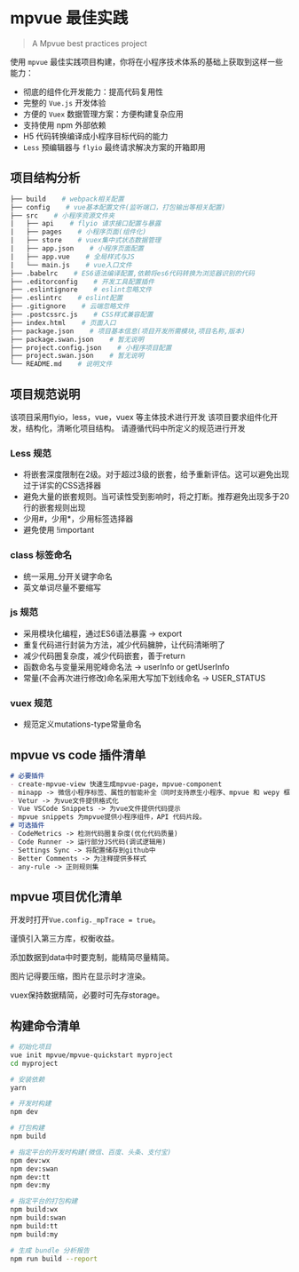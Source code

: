 # mpvue 最佳实践

> A Mpvue best practices project

使用 `mpvue` 最佳实践项目构建，你将在小程序技术体系的基础上获取到这样一些能力：

- 彻底的组件化开发能力：提高代码复用性
- 完整的 `Vue.js` 开发体验
- 方便的 `Vuex` 数据管理方案：方便构建复杂应用
- 支持使用 npm 外部依赖
- H5 代码转换编译成小程序目标代码的能力
- `Less` 预编辑器与 `flyio` 最终请求解决方案的开箱即用

## 项目结构分析

~~~makefile
├── build    # webpack相关配置
├── config    # vue基本配置文件(监听端口，打包输出等相关配置)
├── src    # 小程序资源文件夹
|   ├── api    # flyio 请求接口配置与暴露
|   ├── pages    # 小程序页面(组件化)
|   ├── store    # vuex集中式状态数据管理
|   ├── app.json    # 小程序页面配置
|   ├── app.vue    # 全局样式与JS
|   └── main.js    # vue入口文件
├── .babelrc    # ES6语法编译配置,依赖将es6代码转换为浏览器识别的代码
├── .editorconfig    # 开发工具配置插件
├── .eslintignore    # eslint忽略文件
├── .eslintrc    # eslint配置
├── .gitignore    # 云端忽略文件
├── .postcssrc.js    # CSS样式兼容配置
├── index.html    # 页面入口
├── package.json    # 项目基本信息(项目开发所需模块,项目名称,版本)
├── package.swan.json    # 暂无说明
├── project.config.json    # 小程序项目配置
├── project.swan.json    # 暂无说明
└── README.md    # 说明文件
~~~

## 项目规范说明
该项目采用flyio，less，vue，vuex 等主体技术进行开发
该项目要求组件化开发，结构化，清晰化项目结构。 请遵循代码中所定义的规范进行开发

### Less 规范
- 将嵌套深度限制在2级。对于超过3级的嵌套，给予重新评估。这可以避免出现过于详实的CSS选择器
- 避免大量的嵌套规则。当可读性受到影响时，将之打断。推荐避免出现多于20行的嵌套规则出现
- 少用#，少用*，少用标签选择器
- 避免使用 !important

### class 标签命名
- 统一采用_分开关键字命名
- 英文单词尽量不要缩写

### js 规范
- 采用模块化编程，通过ES6语法暴露 -> export
- 重复代码进行封装为方法，减少代码臃肿，让代码清晰明了
- 减少代码圈复杂度，减少代码嵌套，善于return
- 函数命名与变量采用驼峰命名法 -> userInfo or getUserInfo
- 常量(不会再次进行修改)命名采用大写加下划线命名 -> USER_STATUS

### vuex 规范
- 规范定义mutations-type常量命名

## mpvue vs code 插件清单

~~~markdown
# 必要插件
- create-mpvue-view 快速生成mpvue-page，mpvue-component
- minapp -> 微信小程序标签、属性的智能补全（同时支持原生小程序、mpvue 和 wepy 框架，并提供 snippets）
- Vetur -> 为vue文件提供格式化
- Vue VSCode Snippets -> 为vue文件提供代码提示
- mpvue snippets 为mpvue提供小程序组件，API 代码片段。
# 可选插件
- CodeMetrics -> 检测代码圈复杂度(优化代码质量)
- Code Runner -> 运行部分JS代码(调试逻辑用)
- Settings Sync -> 将配置储存到github中
- Better Comments -> 为注释提供多样式
- any-rule -> 正则规则集
~~~

## mpvue 项目优化清单

开发时打开`Vue.config._mpTrace = true`。

谨慎引入第三方库，权衡收益。

添加数据到data中时要克制，能精简尽量精简。

图片记得要压缩，图片在显示时才渲染。

vuex保持数据精简，必要时可先存storage。

## 构建命令清单

``` bash
# 初始化项目
vue init mpvue/mpvue-quickstart myproject
cd myproject

# 安装依赖
yarn

# 开发时构建
npm dev

# 打包构建
npm build

# 指定平台的开发时构建(微信、百度、头条、支付宝)
npm dev:wx
npm dev:swan
npm dev:tt
npm dev:my

# 指定平台的打包构建
npm build:wx
npm build:swan
npm build:tt
npm build:my

# 生成 bundle 分析报告
npm run build --report
```


